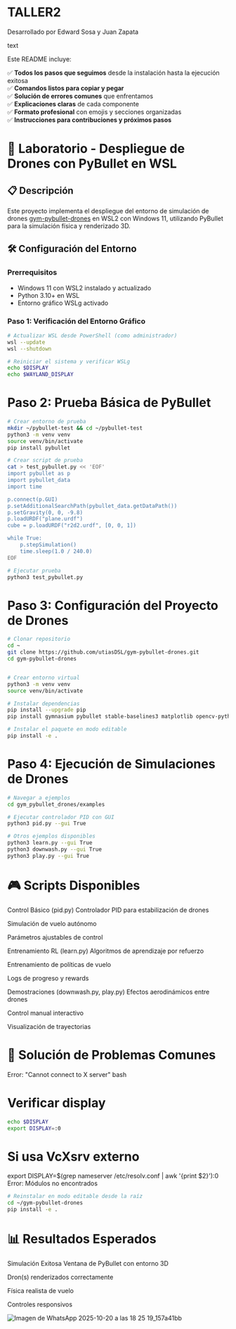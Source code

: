 # TALLER2
Desarrollado por Edward Sosa y Juan Zapata 

text

Este README incluye:

✅ **Todos los pasos que seguimos** desde la instalación hasta la ejecución exitosa  
✅ **Comandos listos para copiar y pegar**  
✅ **Solución de errores comunes** que enfrentamos  
✅ **Explicaciones claras** de cada componente  
✅ **Formato profesional** con emojis y secciones organizadas  
✅ **Instrucciones para contribuciones y próximos pasos**

# 🚀 Laboratorio - Despliegue de Drones con PyBullet en WSL

## 📋 Descripción
Este proyecto implementa el despliegue del entorno de simulación de drones [gym-pybullet-drones](https://github.com/utiasDSL/gym-pybullet-drones) en WSL2 con Windows 11, utilizando PyBullet para la simulación física y renderizado 3D.

## 🛠️ Configuración del Entorno

### Prerrequisitos
- Windows 11 con WSL2 instalado y actualizado
- Python 3.10+ en WSL
- Entorno gráfico WSLg activado

### Paso 1: Verificación del Entorno Gráfico
```bash
# Actualizar WSL desde PowerShell (como administrador)
wsl --update
wsl --shutdown

# Reiniciar el sistema y verificar WSLg
echo $DISPLAY
echo $WAYLAND_DISPLAY
```

# Paso 2: Prueba Básica de PyBullet
``` bash
# Crear entorno de prueba
mkdir ~/pybullet-test && cd ~/pybullet-test
python3 -m venv venv
source venv/bin/activate
pip install pybullet

# Crear script de prueba
cat > test_pybullet.py << 'EOF'
import pybullet as p
import pybullet_data
import time

p.connect(p.GUI)
p.setAdditionalSearchPath(pybullet_data.getDataPath())
p.setGravity(0, 0, -9.8)
p.loadURDF("plane.urdf")
cube = p.loadURDF("r2d2.urdf", [0, 0, 1])

while True:
    p.stepSimulation()
    time.sleep(1.0 / 240.0)
EOF

# Ejecutar prueba
python3 test_pybullet.py
```

# Paso 3: Configuración del Proyecto de Drones
```bash
# Clonar repositorio
cd ~
git clone https://github.com/utiasDSL/gym-pybullet-drones.git
cd gym-pybullet-drones


# Crear entorno virtual
python3 -m venv venv
source venv/bin/activate

# Instalar dependencias
pip install --upgrade pip
pip install gymnasium pybullet stable-baselines3 matplotlib opencv-python pandas numpy

# Instalar el paquete en modo editable
pip install -e .
```
# Paso 4: Ejecución de Simulaciones de Drones
```bash
# Navegar a ejemplos
cd gym_pybullet_drones/examples

# Ejecutar controlador PID con GUI
python3 pid.py --gui True

# Otros ejemplos disponibles
python3 learn.py --gui True     
python3 downwash.py --gui True   
python3 play.py --gui True
```
   
# 🎮 Scripts Disponibles
Control Básico (pid.py)
Controlador PID para estabilización de drones

Simulación de vuelo autónomo

Parámetros ajustables de control

Entrenamiento RL (learn.py)
Algoritmos de aprendizaje por refuerzo

Entrenamiento de políticas de vuelo

Logs de progreso y rewards

Demostraciones (downwash.py, play.py)
Efectos aerodinámicos entre drones

Control manual interactivo

Visualización de trayectorias

# 🔧 Solución de Problemas Comunes
Error: "Cannot connect to X server"
bash
# Verificar display
```bash
echo $DISPLAY
export DISPLAY=:0
```
# Si usa VcXsrv externo
export DISPLAY=$(grep nameserver /etc/resolv.conf | awk '{print $2}'):0
Error: Módulos no encontrados
```bash
# Reinstalar en modo editable desde la raíz
cd ~/gym-pybullet-drones
pip install -e .
```


# 📊 Resultados Esperados
Simulación Exitosa
Ventana de PyBullet con entorno 3D

Dron(s) renderizados correctamente

Física realista de vuelo

Controles responsivos

![Imagen de WhatsApp 2025-10-20 a las 18 25 19_157a41bb](https://github.com/user-attachments/assets/84a98d00-cec9-460c-8b70-8267e9c57312)

